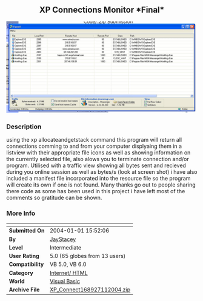﻿<div align="center">

## XP Connections Monitor \*Final\*

<img src="PIC20041121241365.JPG">
</div>

### Description

using the xp allocateandgetstack command this program will return all connections comming to and from your computer displyaing them in a listview with their appropriate file icons as well as showing information on the currently selected file, also alows you to terminate connection and/or program. Utilised with a traffic view showing all bytes sent and recieved during you online session as well as bytes/s (look at screen shot) i have also included a manifest file incorporated into the resource file so the program will create its own if one is not found. Many thanks go out to people sharing there code as some has been used in this project i have left most of the comments so gratitude can be shown.
 
### More Info
 


<span>             |<span>
---                |---
**Submitted On**   |2004-01-01 15:52:06
**By**             |[JayStacey](https://github.com/Planet-Source-Code/PSCIndex/blob/master/ByAuthor/jaystacey.md)
**Level**          |Intermediate
**User Rating**    |5.0 (65 globes from 13 users)
**Compatibility**  |VB 5\.0, VB 6\.0
**Category**       |[Internet/ HTML](https://github.com/Planet-Source-Code/PSCIndex/blob/master/ByCategory/internet-html__1-34.md)
**World**          |[Visual Basic](https://github.com/Planet-Source-Code/PSCIndex/blob/master/ByWorld/visual-basic.md)
**Archive File**   |[XP\_Connect168927112004\.zip](https://github.com/Planet-Source-Code/jaystacey-xp-connections-monitor-final__1-50721/archive/master.zip)








